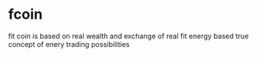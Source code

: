 # fcoin
fit coin is based on real wealth and exchange of real fit energy based true concept of enery trading possibilities
